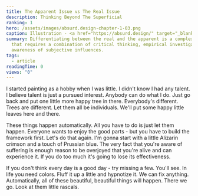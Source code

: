 ```yaml
---
title: The Apparent Issue vs The Real Issue
description: Thinking Beyond The Superficial
ranking: 1
hero: /assets/images/absurd.design-chapter-1-03.png
caption: Illustration - <a href="https://absurd.design/" target="_blank"> absurd.design</a>
summary: Differentiating between the real and the apparent is a complex process
  that requires a combination of critical thinking, empirical investigation, and
  awareness of subjective influences.
tags:
  - article
readingTime: 0
views: "0"
---
```


I started painting as a hobby when I was little. I didn't know I had any talent. I believe talent is just a pursued interest. Anybody can do what I do. Just go back and put one little more happy tree in there. Everybody's different. Trees are different. Let them all be individuals. We'll put some happy little leaves here and there.

These things happen automatically. All you have to do is just let them happen. Everyone wants to enjoy the good parts - but you have to build the framework first. Let's do that again. I'm gonna start with a little Alizarin crimson and a touch of Prussian blue. The very fact that you're aware of suffering is enough reason to be overjoyed that you're alive and can experience it. If you do too much it's going to lose its effectiveness.

If you don't think every day is a good day - try missing a few. You'll see. In life you need colors. Fluff it up a little and hypnotize it. We can fix anything. Automatically, all of these beautiful, beautiful things will happen. There we go. Look at them little rascals.
